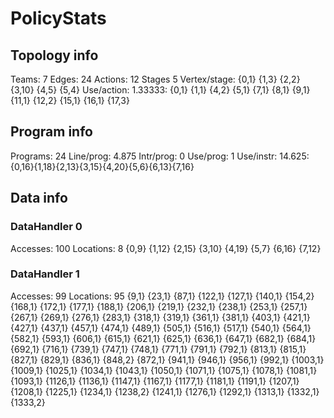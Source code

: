 # PolicyStats
## Topology info
Teams:		7
Edges:		24
Actions:	12
Stages		5
Vertex/stage:	{0,1} {1,3} {2,2} {3,10} {4,5} {5,4} 
Use/action:	1.33333: {0,1} {1,1} {4,2} {5,1} {7,1} {8,1} {9,1} {11,1} {12,2} {15,1} {16,1} {17,3} 

## Program info
Programs:	24
Line/prog:	4.875
Intr/prog:	0
Use/prog:	1
Use/instr:	14.625: {0,16}{1,18}{2,13}{3,15}{4,20}{5,6}{6,13}{7,16}

## Data info

### DataHandler 0
Accesses:	100
Locations:	8
{0,9} {1,12} {2,15} {3,10} {4,19} {5,7} {6,16} {7,12} 

### DataHandler 1
Accesses:	99
Locations:	95
{9,1} {23,1} {87,1} {122,1} {127,1} {140,1} {154,2} {168,1} {172,1} {177,1} {188,1} {206,1} {219,1} {232,1} {238,1} {253,1} {257,1} {267,1} {269,1} {276,1} {283,1} {318,1} {319,1} {361,1} {381,1} {403,1} {421,1} {427,1} {437,1} {457,1} {474,1} {489,1} {505,1} {516,1} {517,1} {540,1} {564,1} {582,1} {593,1} {606,1} {615,1} {621,1} {625,1} {636,1} {647,1} {682,1} {684,1} {692,1} {716,1} {739,1} {747,1} {748,1} {771,1} {791,1} {792,1} {813,1} {815,1} {827,1} {829,1} {836,1} {848,2} {872,1} {941,1} {946,1} {956,1} {992,1} {1003,1} {1009,1} {1025,1} {1034,1} {1043,1} {1050,1} {1071,1} {1075,1} {1078,1} {1081,1} {1093,1} {1126,1} {1136,1} {1147,1} {1167,1} {1177,1} {1181,1} {1191,1} {1207,1} {1208,1} {1225,1} {1234,1} {1238,2} {1241,1} {1276,1} {1292,1} {1313,1} {1332,1} {1333,2} 